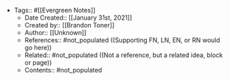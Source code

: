 - Tags:: #[[Evergreen Notes]]
    - Date Created:: [[January 31st, 2021]]
    - Created by:: [[Brandon Toner]]
    - Author:: [[Unknown]]
    - References:: #not_populated ((Supporting FN, LN, EN, or RN would go here))
    - Related:: #not_populated ((Not a reference, but a related idea, block or page))
    - Contents:: #not_populated
